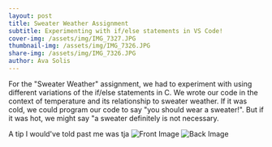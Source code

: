 ```yaml
---
layout: post
title: Sweater Weather Assignment
subtitle: Experimenting with if/else statements in VS Code! 
cover-img: /assets/img/IMG_7327.JPG
thumbnail-img: /assets/img/IMG_7326.JPG
share-img: /assets/img/IMG_7326.JPG
author: Ava Solis
---
```

For the "Sweater Weather" assignment, we had to experiment with using different variations of the if/else statements in C. We wrote our code in the context of temperature and its relationship to sweater weather. If it was cold, we could program our code to say "you should wear a sweater!". But if it was hot, we might say "a sweater definitely is not necessary.

A tip I would've told past me was tja
![Front Image](https://avasolis.github.io/assets/img/IMG_7326.JPG)
![Back Image](https://avasolis.github.io/assets/img/IMG_7327.JPG)
